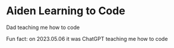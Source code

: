 # Aiden Learning to Code

Dad teaching me how to code

Fun fact: on 2023.05.06 it was ChatGPT teaching me how to code
